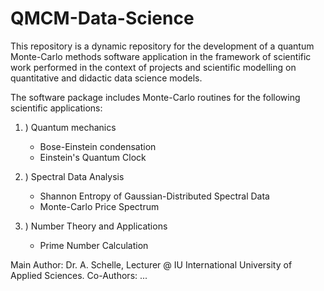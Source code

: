 # QMCM-Data-Science

This repository is a dynamic repository for the development of a quantum Monte-Carlo methods software application in the framework
of scientific work performed in the context of projects and scientific modelling on quantitative and didactic data science models.

The software package includes Monte-Carlo routines for the following scientific applications:

1. ) Quantum mechanics
  
    - Bose-Einstein condensation
    - Einstein's Quantum Clock

2. ) Spectral Data Analysis

    - Shannon Entropy of Gaussian-Distributed Spectral Data
    - Monte-Carlo Price Spectrum
    
3. ) Number Theory and Applications

    - Prime Number Calculation

Main Author: Dr. A. Schelle, Lecturer @ IU International University of Applied Sciences.
Co-Authors: ...
